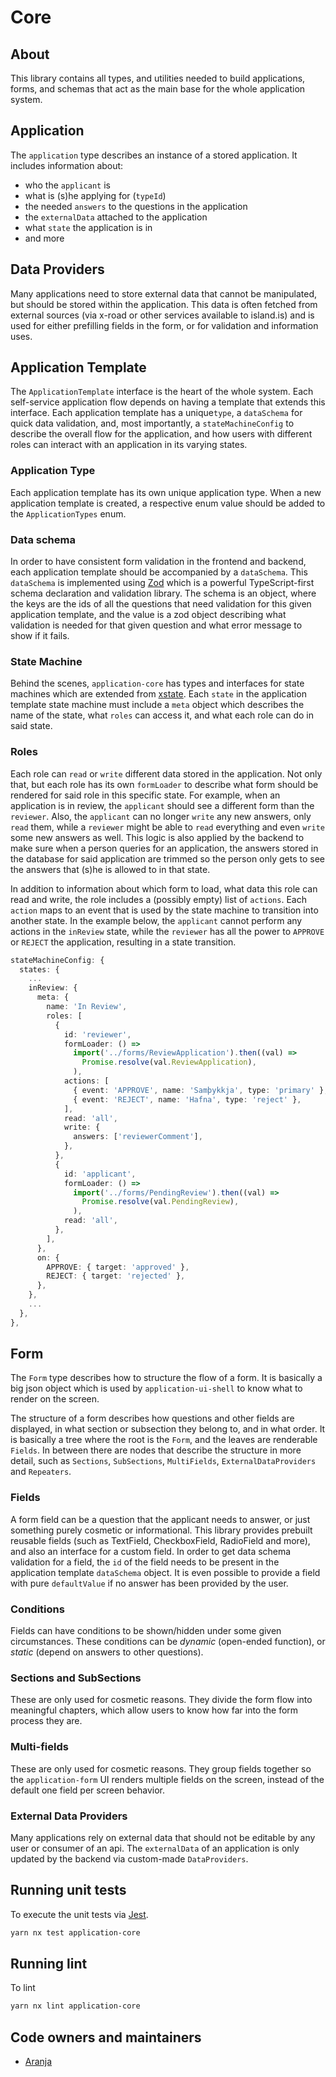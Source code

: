 # Core

## About

This library contains all types, and utilities needed to build applications, forms, and schemas that act as the main base for the whole application system.

## Application

The `application` type describes an instance of a stored application. It includes information about:

- who the `applicant` is
- what is (s)he applying for (`typeId`)
- the needed `answers` to the questions in the application
- the `externalData` attached to the application
- what `state` the application is in
- and more

## Data Providers

Many applications need to store external data that cannot be manipulated, but should be stored within the application. This data is often fetched from external sources (via x-road or other services available to island.is) and is used for either prefilling fields in the form, or for validation and information uses.

## Application Template

The `ApplicationTemplate` interface is the heart of the whole system. Each self-service application flow depends on having a template that extends this interface.
Each application template has a unique`type`, a `dataSchema` for quick data validation, and, most importantly,
a `stateMachineConfig` to describe the overall flow for the application, and how users with different roles can interact with an application in its varying states.

### Application Type

Each application template has its own unique application type. When a new application template is created, a respective enum value should be added to the `ApplicationTypes` enum.

### Data schema

In order to have consistent form validation in the frontend and backend, each application template should be accompanied by a `dataSchema`. This `dataSchema` is
implemented using [Zod](https://github.com/vriad/zod) which is a powerful TypeScript-first schema declaration and validation library. The schema is an object, where
the keys are the ids of all the questions that need validation for this given application template, and the value is a zod object describing what validation is needed
for that given question and what error message to show if it fails.

### State Machine

Behind the scenes, `application-core` has types and interfaces for state machines which are extended from [xstate](https://xstate.js.org/docs/).
Each `state` in the application template state machine must include a `meta` object which describes the name of the state, what `roles` can access it, and what each role can do in said state.

### Roles

Each role can `read` or `write` different data stored in the application. Not only that, but each role has its own `formLoader` to describe what form should be rendered for said role in this specific state.
For example, when an application is in review, the `applicant` should see a different form than the `reviewer`. Also, the `applicant` can no longer `write` any new answers, only `read` them, while a `reviewer` might be able to `read` everything and even `write` some new answers as well.
This logic is also applied by the backend to make sure when a person queries for an application, the answers stored in the database for said application are trimmed so the person only gets to see the answers that (s)he is allowed
to in that state.

In addition to information about which form to load, what data this role can read and write, the role includes a (possibly empty) list of `actions`. Each `action` maps to an event that is used by the state machine to transition into another state. In the example below, the `applicant`
cannot perform any actions in the `inReview` state, while the `reviewer` has all the power to `APPROVE` or `REJECT` the application, resulting in a state transition.

```ts
stateMachineConfig: {
  states: {
    ...
    inReview: {
      meta: {
        name: 'In Review',
        roles: [
          {
            id: 'reviewer',
            formLoader: () =>
              import('../forms/ReviewApplication').then((val) =>
                Promise.resolve(val.ReviewApplication),
              ),
            actions: [
              { event: 'APPROVE', name: 'Samþykkja', type: 'primary' },
              { event: 'REJECT', name: 'Hafna', type: 'reject' },
            ],
            read: 'all',
            write: {
              answers: ['reviewerComment'],
            },
          },
          {
            id: 'applicant',
            formLoader: () =>
              import('../forms/PendingReview').then((val) =>
                Promise.resolve(val.PendingReview),
              ),
            read: 'all',
          },
        ],
      },
      on: {
        APPROVE: { target: 'approved' },
        REJECT: { target: 'rejected' },
      },
    },
    ...
  },
},
```

## Form

The `Form` type describes how to structure the flow of a form. It is basically a big json object which is used by `application-ui-shell` to know what to render on the screen.

The structure of a form describes how questions and other fields are displayed, in what section or subsection they belong to, and in what order. It is basically a tree where the root is the `Form`, and the leaves are renderable `Fields`. In between there are nodes that describe the structure in more detail, such as `Sections`, `SubSections`, `MultiFields`, `ExternalDataProviders` and `Repeaters`.

### Fields

A form field can be a question that the applicant needs to answer, or just something purely cosmetic or informational. This library provides prebuilt reusable fields (such as TextField, CheckboxField, RadioField and more), and also an interface for a custom field. In order to get data schema validation for a field, the `id` of the field needs to be present in the application template `dataSchema` object. It is even possible to provide a field with pure `defaultValue` if no answer has been provided by the user.

### Conditions

Fields can have conditions to be shown/hidden under some given circumstances. These conditions can be _dynamic_ (open-ended function), or _static_ (depend on answers to other questions).

### Sections and SubSections

These are only used for cosmetic reasons. They divide the form flow into meaningful chapters, which allow users to know how far into the form process they are.

### Multi-fields

These are only used for cosmetic reasons. They group fields together so the `application-form` UI renders multiple fields on the screen, instead of the default one field per screen behavior.

### External Data Providers

Many applications rely on external data that should not be editable by any user or consumer of an api. The `externalData` of an application is only updated by the backend via custom-made `DataProviders`.

## Running unit tests

To execute the unit tests via [Jest](https://jestjs.io).

```bash
yarn nx test application-core
```

## Running lint

To lint

```bash
yarn nx lint application-core
```

## Code owners and maintainers

- [Aranja](https://github.com/orgs/island-is/teams/aranja/members)
